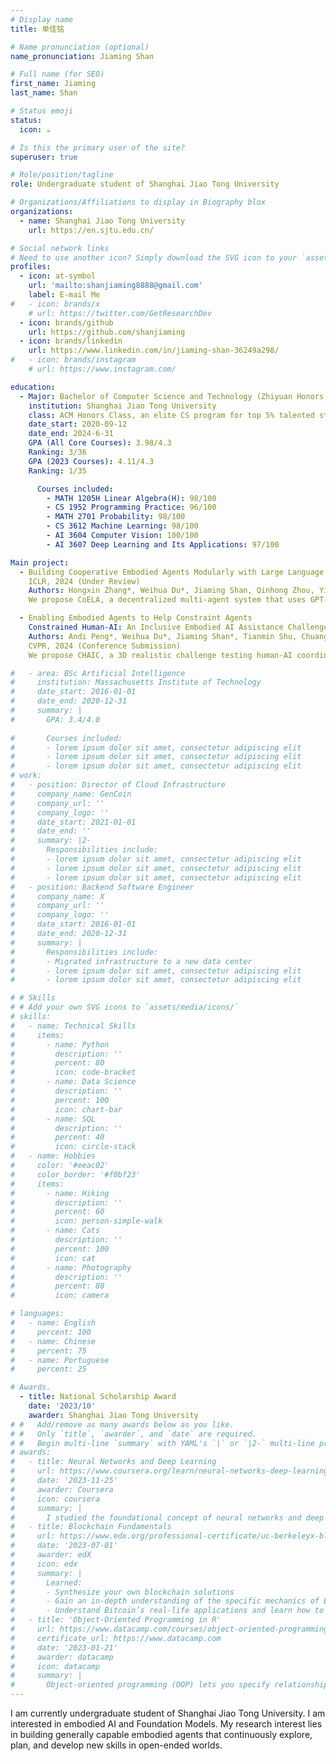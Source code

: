 ```yaml
---
# Display name
title: 单佳铭

# Name pronunciation (optional)
name_pronunciation: Jiaming Shan

# Full name (for SEO)
first_name: Jiaming
last_name: Shan

# Status emoji
status:
  icon: ☕️

# Is this the primary user of the site?
superuser: true

# Role/position/tagline
role: Undergraduate student of Shanghai Jiao Tong University

# Organizations/Affiliations to display in Biography blox
organizations:
  - name: Shanghai Jiao Tong University
    url: https://en.sjtu.edu.cn/

# Social network links
# Need to use another icon? Simply download the SVG icon to your `assets/media/icons/` folder.
profiles:
  - icon: at-symbol
    url: 'mailto:shanjiaming8888@gmail.com'
    label: E-mail Me
#   - icon: brands/x
    # url: https://twitter.com/GetResearchDev
  - icon: brands/github
    url: https://github.com/shanjiaming
  - icon: brands/linkedin
    url: https://www.linkedin.com/in/jiaming-shan-36249a298/
#   - icon: brands/instagram
    # url: https://www.instagram.com/

education:
  - Major: Bachelor of Computer Science and Technology (Zhiyuan Honors Program)
    institution: Shanghai Jiao Tong University 
    class: ACM Honors Class, an elite CS program for top 5% talented students
    date_start: 2020-09-12
    date_end: 2024-6-31
    GPA (All Core Courses): 3.98/4.3
    Ranking: 3/36
    GPA (2023 Courses): 4.11/4.3
    Ranking: 1/35

      Courses included:
        - MATH 1205H Linear Algebra(H): 98/100
        - CS 1952 Programming Practice: 96/100
        - MATH 2701 Probability: 98/100
        - CS 3612 Machine Learning: 98/100
        - AI 3604 Computer Vision: 100/100
        - AI 3607 Deep Learning and Its Applications: 97/100

Main project:
  - Building Cooperative Embodied Agents Modularly with Large Language Model
    ICLR, 2024 (Under Review)
    Authors: Hongxin Zhang*, Weihua Du*, Jiaming Shan, Qinhong Zhou, Yilun Du, Joshua B. Tenenbaum, Tianmin Shu, Chuang Gan.
    We propose CoELA, a decentralized multi-agent system that uses GPT-4's language abilities for effective cooperation in complex tasks. CoELA combines reasoning and communication skills with perception and memory, outperforming traditional methods. It shows enhanced cooperation with humans and potential for future multi-agent research.

  - Enabling Embodied Agents to Help Constraint Agents
    Constrained Human-AI: An Inclusive Embodied AI Assistance Challenge
    Authors: Andi Peng*, Weihua Du*, Jiaming Shan*, Tianmin Shu, Chuang Gan
    CVPR, 2024 (Conference Submission)
    We propose CHAIC, a 3D realistic challenge testing human-AI coordination where an AI helps a physically constrained human in household tasks. It focuses on AI‘s ability to understand tasks through observation, identify human constraints, and collaborate effectively. Using the TDW-Constrained simulator, it offers seven tasks for evaluating AI's social interaction and intelligence.

#   - area: BSc Artificial Intelligence
#     institution: Massachusetts Institute of Technology
#     date_start: 2016-01-01
#     date_end: 2020-12-31
#     summary: |
#       GPA: 3.4/4.0
      
#       Courses included:
#       - lorem ipsum dolor sit amet, consectetur adipiscing elit
#       - lorem ipsum dolor sit amet, consectetur adipiscing elit
#       - lorem ipsum dolor sit amet, consectetur adipiscing elit
# work:
#   - position: Director of Cloud Infrastructure
#     company_name: GenCoin
#     company_url: ''
#     company_logo: ''
#     date_start: 2021-01-01
#     date_end: ''
#     summary: |2-
#       Responsibilities include:
#       - lorem ipsum dolor sit amet, consectetur adipiscing elit
#       - lorem ipsum dolor sit amet, consectetur adipiscing elit
#       - lorem ipsum dolor sit amet, consectetur adipiscing elit
#   - position: Backend Software Engineer
#     company_name: X
#     company_url: ''
#     company_logo: ''
#     date_start: 2016-01-01
#     date_end: 2020-12-31
#     summary: |
#       Responsibilities include:
#       - Migrated infrastructure to a new data center
#       - lorem ipsum dolor sit amet, consectetur adipiscing elit
#       - lorem ipsum dolor sit amet, consectetur adipiscing elit

# # Skills
# # Add your own SVG icons to `assets/media/icons/`
# skills:
#   - name: Technical Skills
#     items:
#       - name: Python
#         description: ''
#         percent: 80
#         icon: code-bracket
#       - name: Data Science
#         description: ''
#         percent: 100
#         icon: chart-bar
#       - name: SQL
#         description: ''
#         percent: 40
#         icon: circle-stack
#   - name: Hobbies
#     color: '#eeac02'
#     color_border: '#f0bf23'
#     items:
#       - name: Hiking
#         description: ''
#         percent: 60
#         icon: person-simple-walk
#       - name: Cats
#         description: ''
#         percent: 100
#         icon: cat
#       - name: Photography
#         description: ''
#         percent: 80
#         icon: camera

# languages:
#   - name: English
#     percent: 100
#   - name: Chinese
#     percent: 75
#   - name: Portuguese
#     percent: 25

# Awards.
  - title: National Scholarship Award
    date: '2023/10'
    awarder: Shanghai Jiao Tong University
# #   Add/remove as many awards below as you like.
# #   Only `title`, `awarder`, and `date` are required.
# #   Begin multi-line `summary` with YAML's `|` or `|2-` multi-line prefix and indent 2 spaces below.
# awards:
#   - title: Neural Networks and Deep Learning
#     url: https://www.coursera.org/learn/neural-networks-deep-learning
#     date: '2023-11-25'
#     awarder: Coursera
#     icon: coursera
#     summary: |
#       I studied the foundational concept of neural networks and deep learning. By the end, I was familiar with the significant technological trends driving the rise of deep learning; build, train, and apply fully connected deep neural networks; implement efficient (vectorized) neural networks; identify key parameters in a neural network’s architecture; and apply deep learning to your own applications.
#   - title: Blockchain Fundamentals
#     url: https://www.edx.org/professional-certificate/uc-berkeleyx-blockchain-fundamentals
#     date: '2023-07-01'
#     awarder: edX
#     icon: edx
#     summary: |
#       Learned:
#       - Synthesize your own blockchain solutions
#       - Gain an in-depth understanding of the specific mechanics of Bitcoin
#       - Understand Bitcoin’s real-life applications and learn how to attack and destroy Bitcoin, Ethereum, smart contracts and Dapps, and alternatives to Bitcoin’s Proof-of-Work consensus algorithm
#   - title: 'Object-Oriented Programming in R'
#     url: https://www.datacamp.com/courses/object-oriented-programming-with-s3-and-r6-in-r
#     certificate_url: https://www.datacamp.com
#     date: '2023-01-21'
#     awarder: datacamp
#     icon: datacamp
#     summary: |
#       Object-oriented programming (OOP) lets you specify relationships between functions and the objects that they can act on, helping you manage complexity in your code. This is an intermediate level course, providing an introduction to OOP, using the S3 and R6 systems. S3 is a great day-to-day R programming tool that simplifies some of the functions that you write. R6 is especially useful for industry-specific analyses, working with web APIs, and building GUIs.
---
```


I am currently undergraduate student of Shanghai Jiao Tong University. I am interested in embodied AI and Foundation Models. My research interest lies in building generally capable embodied agents that continuously explore, plan, and
develop new skills in open-ended worlds.
